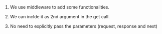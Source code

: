 1. We use middleware to add some functionalities. 

2. We can inclde it as 2nd argument in the get call.

3. No need to explicitly pass the parameters (request, response and next)